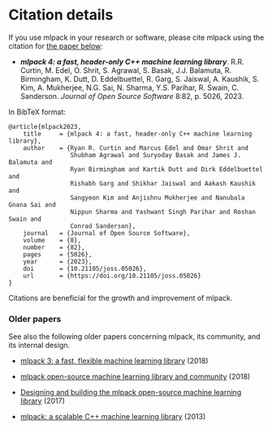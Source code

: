 # Citation details

If you use mlpack in your research or software, please cite mlpack using the
citation for
[the paper below](https://joss.theoj.org/papers/10.21105/joss.05026):

 * ***mlpack 4: a fast, header-only C++ machine learning library***.  R.R.
   Curtin, M. Edel, O. Shrit, S. Agrawal, S. Basak, J.J. Balamuta, R.
   Birmingham, K. Dutt, D. Eddelbuettel, R. Garg, S. Jaiswal, A. Kaushik, S.
   Kim, A. Mukherjee, N.G. Sai, N. Sharma, Y.S. Parihar, R. Swain, C. Sanderson.
   _Journal of Open Source Software_ 8:82, p. 5026, 2023.

In BibTeX format:

```
@article{mlpack2023,
    title     = {mlpack 4: a fast, header-only C++ machine learning library},
    author    = {Ryan R. Curtin and Marcus Edel and Omar Shrit and
                 Shubham Agrawal and Suryoday Basak and James J. Balamuta and
                 Ryan Birmingham and Kartik Dutt and Dirk Eddelbuettel and
                 Rishabh Garg and Shikhar Jaiswal and Aakash Kaushik and
                 Sangyeon Kim and Anjishnu Mukherjee and Nanubala Gnana Sai and
                 Nippun Sharma and Yashwant Singh Parihar and Roshan Swain and
                 Conrad Sanderson},
    journal   = {Journal of Open Source Software},
    volume    = {8},
    number    = {82},
    pages     = {5026},
    year      = {2023},
    doi       = {10.21105/joss.05026},
    url       = {https://doi.org/10.21105/joss.05026}
}
```

Citations are beneficial for the growth and improvement of mlpack.

### Older papers

See also the following older papers concerning mlpack, its community, and its
internal design.

 * [mlpack 3: a fast, flexible machine learning
   library](https://joss.theoj.org/papers/10.21105/joss.00726) (2018)

 * [mlpack open-source machine learning library and
   community](https://openreview.net/pdf?id=rJxx0Y6NhX) (2018)

 * [Designing and building the mlpack open-source machine learning
   library](https://arxiv.org/abs/1708.05279) (2017)

 * [mlpack: a scalable C++ machine learning
   library](https://www.jmlr.org/papers/volume14/curtin13a/curtin13a.pdf) (2013)
